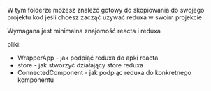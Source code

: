 W tym folderze możesz znaleźć gotowy do skopiowania do swojego projektu kod jeśli chcesz zacząć używać reduxa w swoim projekcie

Wymagana jest minimalna znajomość reacta i reduxa

pliki:
- WrapperApp - jak podpiąć reduxa do apki reacta
- store - jak stworzyć działający store reduxa
- ConnectedComponent - jak podpiąc reduxa do konkretnego komponentu 